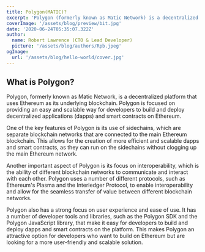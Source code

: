 ```yaml
---
title: Polygon(MATIC)?
excerpt: 'Polygon (formerly known as Matic Network) is a decentralized platform that uses Ethereum as its underlying blockchain....'
coverImage: '/assets/blog/preview/bit.jpg'
date: '2020-06-24T05:35:07.322Z'
author: 
  name: Robert Lawrence (CTO & Lead Developer)
  picture: '/assets/blog/authors/Rpb.jpeg'
ogImage:
  url: '/assets/blog/hello-world/cover.jpg'
---
```


## What is Polygon?

Polygon, formerly known as Matic Network, is a decentralized platform that uses Ethereum as its underlying blockchain. Polygon is focused on providing an easy and scalable way for developers to build and deploy decentralized applications (dapps) and smart contracts on Ethereum.

One of the key features of Polygon is its use of sidechains, which are separate blockchain networks that are connected to the main Ethereum blockchain. This allows for the creation of more efficient and scalable dapps and smart contracts, as they can run on the sidechains without clogging up the main Ethereum network.

Another important aspect of Polygon is its focus on interoperability, which is the ability of different blockchain networks to communicate and interact with each other. Polygon uses a number of different protocols, such as Ethereum's Plasma and the Interledger Protocol, to enable interoperability and allow for the seamless transfer of value between different blockchain networks.

Polygon also has a strong focus on user experience and ease of use. It has a number of developer tools and libraries, such as the Polygon SDK and the Polygon JavaScript library, that make it easy for developers to build and deploy dapps and smart contracts on the platform. This makes Polygon an attractive option for developers who want to build on Ethereum but are looking for a more user-friendly and scalable solution.
